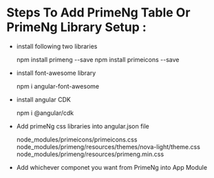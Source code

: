# Steps To Add PrimeNg Table Or PrimeNg Library Setup : 
 
 - install following two libraries
      
      npm install primeng --save
      npm install primeicons --save
      
 - install font-awesome library
     
     npm i angular-font-awesome
     
 - install angular CDK 
 
     npm i @angular/cdk
     
 - Add primeNg css libraries into angular.json file
 
     node_modules/primeicons/primeicons.css
     node_modules/primeng/resources/themes/nova-light/theme.css
     node_modules/primeng/resources/primeng.min.css
     
 - Add whichever componet you want from PrimeNg into App Module
